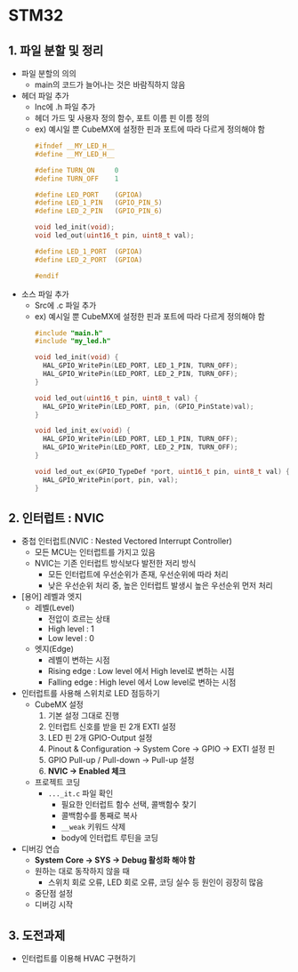 # STM32
## 1. 파일 분할 및 정리
* 파일 분할의 의의
  * main의 코드가 늘어나는 것은 바람직하지 않음
* 헤더 파일 추가
  * Inc에 .h 파일 추가
  * 헤더 가드 및 사용자 정의 함수, 포트 이름 핀 이름 정의
  * ex) 예시일 뿐 CubeMX에 설정한 핀과 포트에 따라 다르게 정의해야 함
    ```c
    #ifndef __MY_LED_H__
    #define __MY_LED_H__

    #define TURN_ON     0
    #define TURN_OFF    1

    #define LED_PORT    (GPIOA)
    #define LED_1_PIN   (GPIO_PIN_5)
    #define LED_2_PIN   (GPIO_PIN_6)

    void led_init(void);
    void led_out(uint16_t pin, uint8_t val);

    #define LED_1_PORT  (GPIOA)
    #define LED_2_PORT  (GPIOA)

    #endif
    ```
* 소스 파일 추가
  * Src에 .c 파일 추가
  * ex) 예시일 뿐 CubeMX에 설정한 핀과 포트에 따라 다르게 정의해야 함
    ```c
    #include "main.h"
    #include "my_led.h"

    void led_init(void) {
      HAL_GPIO_WritePin(LED_PORT, LED_1_PIN, TURN_OFF);
      HAL_GPIO_WritePin(LED_PORT, LED_2_PIN, TURN_OFF);
    }

    void led_out(uint16_t pin, uint8_t val) {
      HAL_GPIO_WritePin(LED_PORT, pin, (GPIO_PinState)val);
    }

    void led_init_ex(void) {
      HAL_GPIO_WritePin(LED_PORT, LED_1_PIN, TURN_OFF);
      HAL_GPIO_WritePin(LED_PORT, LED_2_PIN, TURN_OFF);
    }

    void led_out_ex(GPIO_TypeDef *port, uint16_t pin, uint8_t val) {
      HAL_GPIO_WritePin(port, pin, val);
    }
    ```
## 2. 인터럽트 : NVIC
* 중첩 인터럽트(NVIC : Nested Vectored Interrupt Controller)
  * 모든 MCU는 인터럽트를 가지고 있음
  * NVIC는 기존 인터럽트 방식보다 발전한 저리 방식
    * 모든 인터럽트에 우선순위가 존재, 우선순위에 따라 처리
    * 낮은 우선순위 처리 중, 높은 인터럽트 발생시 높은 우선순위 먼저 처리
* [용어] 레벨과 엣지
  * 레벨(Level)
    * 전압이 흐르는 상태
    * High level : 1
    * Low level : 0
  * 엣지(Edge)
    * 레벨이 변하는 시점
    * Rising edge : Low level 에서 High level로 변하는 시점
    * Falling edge : High level 에서 Low level로 변하는 시점
* 인터럽트를 사용해 스위치로 LED 점등하기
  * CubeMX 설정
    1. 기본 설정 그대로 진행
    2. 인터럽트 신호를 받을 핀 2개 EXTI 설정
    3. LED 핀 2개 GPIO-Output 설정
    4. Pinout & Configuration -> System Core -> GPIO -> EXTI 설정 핀
    5. GPIO Pull-up / Pull-down -> Pull-up 설정
    6. __NVIC -> Enabled 체크__
  * 프로젝트 코딩
    * `..._it.c` 파일 확인
      * 필요한 인터럽트 함수 선택, 콜백함수 찾기
      * 콜백함수를 통째로 복사
      * `__weak` 키워드 삭제
      * body에 인터럽트 루틴을 코딩
* 디버깅 연습
  * __System Core -> SYS -> Debug 활성화 해야 함__
  * 원하는 대로 동작하지 않을 때
    * 스위치 회로 오류, LED 회로 오류, 코딩 실수 등 원인이 굉장히 많음
  * 중단점 설정
  * 디버깅 시작

## 3. 도전과제
* 인터럽트를 이용해 HVAC 구현하기